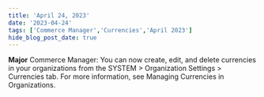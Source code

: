 ```yaml
---
title: 'April 24, 2023'
date: '2023-04-24'
tags: ['Commerce Manager','Currencies','April 2023']
hide_blog_post_date: true
---
```

**Major**
Commerce Manager: You can now create, edit, and delete currencies in your organizations from the SYSTEM > Organization Settings > Currencies tab. For more information, see Managing Currencies in Organizations.

